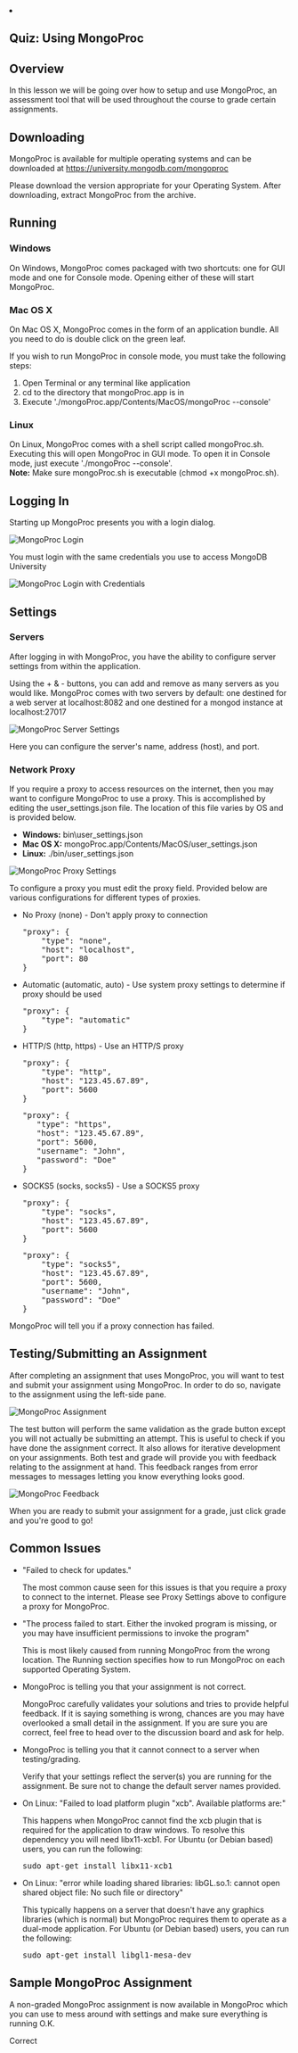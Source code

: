 <li id="vert-0">
    <section data-type="MongoProc" class="xmodule_display xmodule_MongoProcModule">
    <h2 class="problem-header">Quiz: Using MongoProc</h2>
<section data-ajax-url="/courses/10gen/M202/2015_January/modx/i4x://10gen/M202/mongoproc/533ee6318bb48b0f7851b066" class="mongoproc">
  <h2>Overview</h2>
  <p>In this lesson we will be going over how to setup and use MongoProc, an assessment tool that will be used throughout the course to grade certain assignments.</p>
  <h2>Downloading</h2>
  <p>MongoProc is available for multiple operating systems and can be downloaded at <a href="https://university.mongodb.com/mongoproc">https://university.mongodb.com/mongoproc</a></p>
  <p>Please download the version appropriate for your Operating System. After downloading, extract MongoProc from the archive.</p>
  <h2>Running</h2>
  <h3>Windows</h3>
  <p>On Windows, MongoProc comes packaged with two shortcuts: one for GUI mode and one for Console mode. Opening either of these will start MongoProc.</p>
  <h3>Mac OS X</h3>
  <p>On Mac OS X, MongoProc comes in the form of an application bundle. All you need to do is double click on the green leaf.</p>
  <p>
If you wish to run MongoProc in console mode, you must take the following steps:
</p><ol><li>Open Terminal or any terminal like application</li><li>cd to the directory that mongoProc.app is in</li><li>Execute './mongoProc.app/Contents/MacOS/mongoProc --console'</li></ol><h3>Linux</h3>
  <p>
On Linux, MongoProc comes with a shell script called mongoProc.sh. Executing this will open MongoProc in GUI mode. To open it in Console mode, just execute './mongoProc --console'. <br><b>Note:</b> Make sure mongoProc.sh is executable (chmod +x mongoProc.sh).
</p>
  <h2>Logging In</h2>
  <p>Starting up MongoProc presents you with a login dialog.</p>
  <p>
    <img alt="MongoProc Login" src="https://s3.amazonaws.com/edu-static.mongodb.com/lessons/using_mongoproc/mongoProc_login.png"></p>
  <p>You must login with the same credentials you use to access MongoDB University</p>
  <p>
    <img alt="MongoProc Login with Credentials" src="https://s3.amazonaws.com/edu-static.mongodb.com/lessons/using_mongoproc/mongoProc_login_2.png"></p>
  <h2>Settings</h2>
  <h3>Servers</h3>
  <p>After logging in with MongoProc, you have the ability to configure server settings from within the application.</p>
  <p>Using the  + &amp; - buttons, you can add and remove as many servers as you would like. MongoProc comes with two servers by default: one destined for a web server at localhost:8082 and one destined for a mongod instance at localhost:27017</p>
  <p>
    <img alt="MongoProc Server Settings" src="https://s3.amazonaws.com/edu-static.mongodb.com/lessons/using_mongoproc/mongoProc_settings.png"></p>
  <p>Here you can configure the server's name, address (host), and port.</p>
  <h3>Network Proxy</h3>
  <p>If you require a proxy to access resources on the internet, then you may want to configure MongoProc to use a proxy. This is accomplished by editing the user_settings.json file. The location of this file varies by OS and is provided below.</p>
  <ul><li><b>Windows:</b> bin\user_settings.json</li>
    <li><b>Mac OS X:</b> mongoProc.app/Contents/MacOS/user_settings.json</li>
    <li><b>Linux:</b> ./bin/user_settings.json</li>
  </ul><p>
    <img alt="MongoProc Proxy Settings" src="https://s3.amazonaws.com/edu-static.mongodb.com/lessons/using_mongoproc/mongoProc_proxy.png"></p>
  <p>To configure a proxy you must edit the proxy field. Provided below are various configurations for different types of proxies.</p>
  <ul><li>
No Proxy (none) - Don't apply proxy to connection
<pre>"proxy": {
    "type": "none",
    "host": "localhost",
    "port": 80
}
</pre>
</li>
    <li>
Automatic (automatic, auto) - Use system proxy settings to determine if proxy should be used
<pre>"proxy": {
    "type": "automatic"
}
</pre>
</li>
    <li>
HTTP/S (http, https) - Use an HTTP/S proxy
<pre>"proxy": {
    "type": "http",
    "host": "123.45.67.89",
    "port": 5600
}
</pre>
<pre>"proxy": {
   "type": "https",
   "host": "123.45.67.89",
   "port": 5600,
   "username": "John",
   "password": "Doe"
}
</pre>
</li>
    <li>
SOCKS5 (socks, socks5) - Use a SOCKS5 proxy
<pre>"proxy": {
    "type": "socks",
    "host": "123.45.67.89",
    "port": 5600
}
</pre>
<pre>"proxy": {
    "type": "socks5",
    "host": "123.45.67.89",
    "port": 5600,
    "username": "John",
    "password": "Doe"
}
</pre>
</li>
  </ul><p>MongoProc will tell you if a proxy connection has failed.</p>
  <h2>Testing/Submitting an Assignment</h2>
  <p>After completing an assignment that uses MongoProc, you will want to test and submit your assignment using MongoProc. In order to do so, navigate to the assignment using the left-side pane.</p>
  <p>
    <img alt="MongoProc Assignment" src="https://s3.amazonaws.com/edu-static.mongodb.com/lessons/using_mongoproc/mongoProc_assignment.png"></p>
  <p>The test button will perform the same validation as the grade button except you will not actually be submitting an attempt. This is useful to check if you have done the assignment correct. It also allows for iterative development on your assignments. Both test and grade will provide you with feedback relating to the assignment at hand. This feedback ranges from error messages to messages letting you know everything looks good.</p>
  <p>
    <img alt="MongoProc Feedback" src="https://s3.amazonaws.com/edu-static.mongodb.com/lessons/using_mongoproc/mongoProc_feedback.png"></p>
  <p>When you are ready to submit your assignment for a grade, just click grade and you're good to go!</p>
  <h2>Common Issues</h2>
  <ul><li>
"Failed to check for updates."
<p>The most common cause seen for this issues is that you require a proxy to connect to the internet. Please see Proxy Settings above to configure a proxy for MongoProc.</p>
</li>
    <li>
"The process failed to start. Either the invoked program is missing, or you may have insufficient permissions to invoke the program"
<p>This is most likely caused from running MongoProc from the wrong location. The Running section specifies how to run MongoProc on each supported Operating System.</p>
</li>
    <li>
MongoProc is telling you that your assignment is not correct.
<p>MongoProc carefully validates your solutions and tries to provide helpful feedback. If it is saying something is wrong, chances are you may have overlooked a small detail in the assignment. If you are sure you are correct, feel free to head over to the discussion board and ask for help.</p>
</li>
    <li>
MongoProc is telling you that it cannot connect to a server when testing/grading.
<p>Verify that your settings reflect the server(s) you are running for the assignment. Be sure not to change the default server names provided.</p>
</li>
    <li>
On Linux: "Failed to load platform plugin "xcb". Available platforms are:"
<p>This happens when MongoProc cannot find the xcb plugin that is required for the application to draw windows. To resolve this dependency you will need libx11-xcb1. For Ubuntu (or Debian based) users, you can run the following:</p>
<pre>sudo apt-get install libx11-xcb1
</pre>
</li>
    <li>
On Linux: "error while loading shared libraries: libGL.so.1: cannot open shared object file: No such file or directory"
<p>This typically happens on a server that doesn't have any graphics libraries (which is normal) but MongoProc requires them to operate as a dual-mode application. For Ubuntu (or Debian based) users, you can run the following:</p>
<pre>sudo apt-get install libgl1-mesa-dev
</pre>
</li>
  </ul><h2>Sample MongoProc Assignment</h2>
  <p>A non-graded MongoProc assignment is now available in MongoProc which you can use to mess around with settings and make sure everything is running O.K.</p>

  <div class="mongoproc-status"><div class="status ">

  <span class="indicator correct"></span> Correct

</div>

<div class="action">
</div>
</div>
</section>

</section>

  </li>
